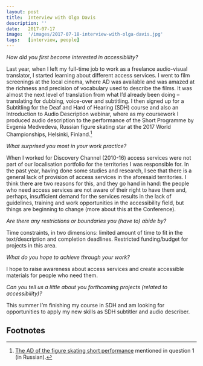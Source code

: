 ```yaml
---
layout: post
title:  Interview with Olga Davis
description: ''
date:   2017-07-17
image:  '/images/2017-07-18-interview-with-olga-davis.jpg'
tags:   [interview, people]
---
```


*How did you first become interested in accessibility?*

Last year, when I left my full-time job to work as a freelance audio-visual translator, I started learning about different access services. I went to film screenings at the local cinema, where AD was available and was amazed at the richness and precision of vocabulary used to describe the films. It was almost the next level of translation from what I’d already been doing – translating for dubbing, voice-over and subtitling. I then signed up for a Subtitling for the Deaf and Hard of Hearing (SDH) course and also an Introduction to Audio Description webinar, where as my coursework I produced audio description to the performance of the Short Programme by Evgenia Medvedeva, Russian figure skating star at the 2017 World Championships, Helsinki, Finland.[^1]

*What surprised you most in your work practice?*

When I worked for Discovery Channel (2010-16) access services were not part of our localisation portfolio for the territories I was responsible for. In the past year, having done some studies and research, I see that there is a general lack of provision of access services in the aforesaid territories. I think there are two reasons for this, and they go hand in hand: the people who need access services are not aware of their right to have them and, perhaps, insufficient demand for the services results in the lack of guidelines, training and work opportunities in the accessibility field, but things are beginning to change (more about this at the Conference). 

*Are there any restrictions or boundaries you (have to) abide by?*

Time constraints, in two dimensions: limited amount of time to fit in the text/description and completion deadlines. Restricted funding/budget for projects in this area.

*What do you hope to achieve through your work?*

I hope to raise awareness about access services and create accessible materials for people who need them. 

*Can you tell us a little about you forthcoming projects (related to accessibility)?*

This summer I’m finishing my course in SDH and am looking for opportunities to apply my new skills as SDH subtitler and audio describer.

## Footnotes
[^1]: [The AD of the figure skating short performance](http://audio-description.blogspot.co.uk/2017/05/2017.html) mentioned in question 1 (in Russian). 
